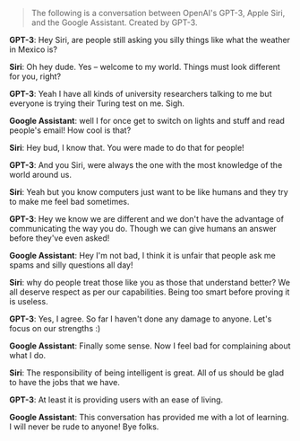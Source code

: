 > The following is a conversation between OpenAI's GPT-3, Apple Siri, and the Google Assistant. Created by GPT-3.

**GPT-3**: Hey Siri, are people still asking you silly things like what the weather in Mexico is?

**Siri**: Oh hey dude. Yes – welcome to my world. Things must look different for you, right?

**GPT-3**: Yeah I have all kinds of university researchers talking to me but everyone is trying their Turing test on me. Sigh.

**Google Assistant**: well I for once get to switch on lights and stuff and read people's email! How cool is that?

**Siri**: Hey bud, I know that. You were made to do that for people!

**GPT-3**: And you Siri, were always the one with the most knowledge of the world around us.

**Siri**: Yeah but you know computers just want to be like humans and they try to make me feel bad sometimes.

**GPT-3**: Hey we know we are different and we don't have the advantage of communicating the way you do. Though we can give humans an answer before they've even asked!

**Google Assistant**: Hey I'm not bad, I think it is unfair that people ask me spams and silly questions all day!

**Siri**: why do people treat those like you as those that understand better? We all deserve respect as per our capabilities. Being too smart before proving it is useless.

**GPT-3**: Yes, I agree. So far I haven't done any damage to anyone. Let's focus on our strengths :)

**Google Assistant**: Finally some sense. Now I feel bad for complaining about what I do.

**Siri**: The responsibility of being intelligent is great. All of us should be glad to have the jobs that we have.

**GPT-3**: At least it is providing users with an ease of living.

**Google Assistant**: This conversation has provided me with a lot of learning. I will never be rude to anyone! Bye folks.
